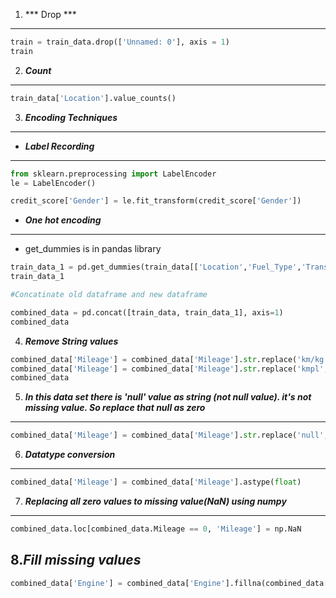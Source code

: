1. *** Drop ***
---
```python
train = train_data.drop(['Unnamed: 0'], axis = 1)
train
```
2. ***Count***
---
```python
train_data['Location'].value_counts()
```
3. ***Encoding Techniques***
---
- ***Label Recording***
---
```python
from sklearn.preprocessing import LabelEncoder
le = LabelEncoder()

credit_score['Gender'] = le.fit_transform(credit_score['Gender'])
```
- ***One hot encoding***
---
  - get_dummies is in pandas library
```python
train_data_1 = pd.get_dummies(train_data[['Location','Fuel_Type','Transmission','Owner_Type']], drop_first = True) # drop_first is for drop first column (Here first column is name)
train_data_1

#Concatinate old dataframe and new dataframe

combined_data = pd.concat([train_data, train_data_1], axis=1)
combined_data
```
4. ***Remove String values***
```python
combined_data['Mileage'] = combined_data['Mileage'].str.replace('km/kg', '') # replace km/kg with 'non space'
combined_data['Mileage'] = combined_data['Mileage'].str.replace('kmpl', '')
combined_data
```
5. ***In this data set there is 'null' value as string (not null value). it's not missing value. So replace that null as zero***
---
```python
combined_data['Mileage'] = combined_data['Mileage'].str.replace('null','0')
```
6. ***Datatype conversion***
---
```python
combined_data['Mileage'] = combined_data['Mileage'].astype(float)
```
7. ***Replacing all zero values to missing value(NaN) using numpy***
---
```python
combined_data.loc[combined_data.Mileage == 0, 'Mileage'] = np.NaN
```
8.***Fill missing values***
---
```python
combined_data['Engine'] = combined_data['Engine'].fillna(combined_data['Engine'].mean())
```